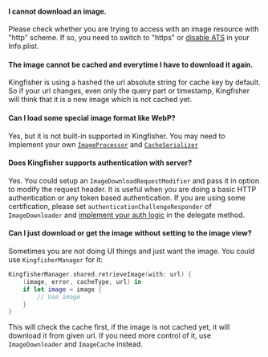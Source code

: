 #### I cannot download an image.

Please check whether you are trying to access with an image resource with "http" scheme. If so, you need to switch to "https" or [disable ATS](http://iosdevtips.co/post/121756573323/ios-9-xcode-7-http-connect-server-error) in your Info.plist.

#### The image cannot be cached and everytime I have to download it again.

Kingfisher is using a hashed the url absolute string for cache key by default. So if your url changes, even only the query part or timestamp, Kingfisher will think that it is a new image which is not cached yet. 

#### Can I load some special image format like WebP?

Yes, but it is not built-in supported in Kingfisher. You may need to implement your own [`ImageProcessor`](https://github.com/onevcat/Kingfisher/wiki/Cheat-Sheet#create-and-use-your-own-processor) and [`CacheSerializer`](https://github.com/onevcat/Kingfisher/wiki/Cheat-Sheet#create-and-use-your-own-serializer)

#### Does Kingfisher supports authentication with server?

Yes. You could setup an `ImageDownloadRequestModifier` and pass it in option to modify the request header. It is useful when you are doing a basic HTTP authentication or any token based authentication. If you are using some certification, please set `authenticationChallengeResponder` of `ImageDownloader` and [implement your auth logic](https://github.com/onevcat/Kingfisher/wiki/Cheat-Sheet#authentication-with-nsurlcredential) in the delegate method.

#### Can I just download or get the image without setting to the image view?

Sometimes you are not doing UI things and just want the image. You could use `KingfisherManager` for it:

```swift
KingfisherManager.shared.retrieveImage(with: url) { 
    (image, error, cacheType, url) in
    if let image = image {
        // Use image
    }
}
``` 

This will check the cache first, if the image is not cached yet, it will download it from given url. If you need more control of it, use `ImageDownloader` and `ImageCache` instead.


